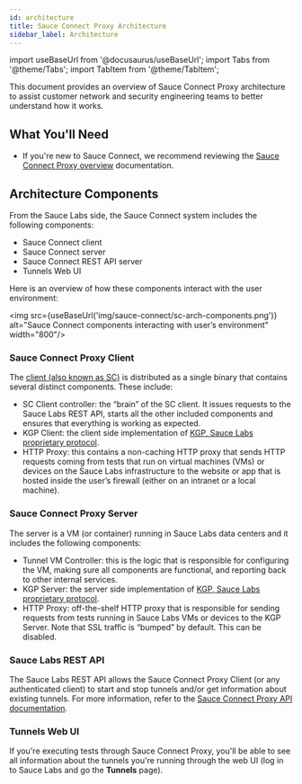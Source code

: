 ```yaml
---
id: architecture
title: Sauce Connect Proxy Architecture
sidebar_label: Architecture
---
```

import useBaseUrl from '@docusaurus/useBaseUrl';
import Tabs from '@theme/Tabs';
import TabItem from '@theme/TabItem';

This document provides an overview of Sauce Connect Proxy architecture to assist customer network and security engineering teams to better understand how it works.


## What You'll Need

- If you're new to Sauce Connect, we recommend reviewing the [Sauce Connect Proxy overview](/secure-connections/sauce-connect) documentation.


## Architecture Components

From the Sauce Labs side, the Sauce Connect system includes the following components:

- Sauce Connect client
- Sauce Connect server
- Sauce Connect REST API server
- Tunnels Web UI

Here is an overview of how these components interact with the user environment:

<img src={useBaseUrl('img/sauce-connect/sc-arch-components.png')} alt="Sauce Connect components interacting with user’s environment" width="800"/>

### Sauce Connect Proxy Client

The [client (also known as SC)](/secure-connections/sauce-connect/installation/#download-latest-version) is distributed as a single binary that contains several distinct components. These include:

- SC Client controller: the “brain” of the SC client. It issues requests to the Sauce Labs REST API, starts all the other included components and ensures that everything is working as expected.
- KGP Client: the client side implementation of [KGP, Sauce Labs proprietary protocol](/secure-connections/sauce-connect/advanced/kgp).
- HTTP Proxy: this contains a non-caching HTTP proxy that sends HTTP requests coming from tests that run on virtual machines (VMs) or devices on the Sauce Labs infrastructure to the website or app that is hosted inside the user’s firewall (either on an intranet or a local machine).


### Sauce Connect Proxy Server

The server is a VM (or container) running in Sauce Labs data centers and it includes the following components:

- Tunnel VM Controller: this is the logic that is responsible for configuring the VM, making sure all components are functional, and reporting back to other internal services.
- KGP Server: the server side implementation of [KGP, Sauce Labs proprietary protocol](/secure-connections/sauce-connect/advanced/kgp).
- HTTP Proxy: off-the-shelf HTTP proxy that is responsible for sending requests from tests running in Sauce Labs VMs or devices to the KGP Server. Note that SSL traffic is “bumped” by default. This can be disabled.


### Sauce Labs REST API

The Sauce Labs REST API allows the Sauce Connect Proxy Client (or any authenticated client) to start and stop tunnels and/or get information about existing tunnels. For more information, refer to the [Sauce Connect Proxy API documentation](/dev/api/connect).


### Tunnels Web UI

If you're executing tests through Sauce Connect Proxy, you'll be able to see all information about the tunnels you're running through the web UI (log in to Sauce Labs and go the **Tunnels** page).
